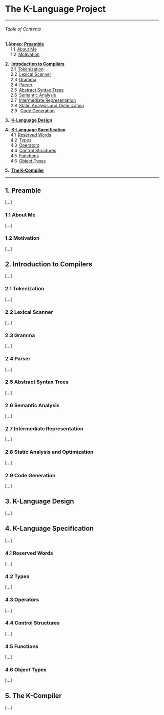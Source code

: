 # The K-Language Project

---
###### Table of Contents

__1.&bnsp; [Preamble](#1-preamble)__  
&ensp;&ensp; 1.1&ensp;[About Me](#11-about-me)  
&ensp;&ensp; 1.2&ensp;[Motivation](#12-motivation)  

__2.&ensp;[Introduction to Compilers](#2-introduction-to-compilers)__  
&ensp;&ensp; 2.1&ensp;[Tokenization](#21-tokenization)  
&ensp;&ensp; 2.2&ensp;[Lexical Scanner](#22-lexical-scanner)  
&ensp;&ensp; 2.3&ensp;[Gramma](#23-gramma)  
&ensp;&ensp; 2.4&ensp;[Parser](#24-parser)  
&ensp;&ensp; 2.5&ensp;[Abstract Syntax Trees](#25-abstract-syntax-trees)  
&ensp;&ensp; 2.6&ensp;[Semantic Analysis](#26-semantic-analysis)  
&ensp;&ensp; 2.7&ensp;[Intermediate Representation](#27-intermediate-representation)  
&ensp;&ensp; 2.8&ensp;[Static Analysis and Optimization](#28-static-analysis-and-optimization)  
&ensp;&ensp; 2.9&ensp; [Code Generation](#29-code-generation)  

__3.&ensp;[K-Language Design](#3-k-language-design)__  

__4.&ensp;[K-Language Specification](#4-k-language-specification)__  
&ensp;&ensp; 4.1&ensp;[Reserved Words](#41-reserved-words)  
&ensp;&ensp; 4.2&ensp;[Types](#42-types)  
&ensp;&ensp; 4.3&ensp;[Operators](#43-operators)  
&ensp;&ensp; 4.4&ensp;[Control Structures](#44-control-structures)  
&ensp;&ensp; 4.5&ensp;[Functions](#45-functions)  
&ensp;&ensp; 4.6&ensp;[Object Types](#46-object-types)  

__5.&ensp;[The K-Compiler](#5-the-k-compiler)__

---

## 1. Preamble
[...]

### 1.1 About Me
[...]

### 1.2 Motivation
[...]


## 2. Introduction to Compilers
[...]

### 2.1 Tokenization
[...]

### 2.2 Lexical Scanner
[...]

### 2.3 Gramma
[...]

### 2.4 Parser
[...]

### 2.5 Abstract Syntax Trees
[...]

### 2.6 Semantic Analysis
[...]

### 2.7 Intermediate Representation
[...]

### 2.8 Static Analysis and Optimization
[...]

### 2.9 Code Generation
[...]


## 3. K-Language Design
[...]

## 4. K-Language Specification
[...]

### 4.1 Reserved Words
[...]

### 4.2 Types
[...]

### 4.3 Operators
[...]

### 4.4 Control Structures
[...]

### 4.5 Functions
[...]

### 4.6 Object Types
[...]


## 5. The K-Compiler
[...]
